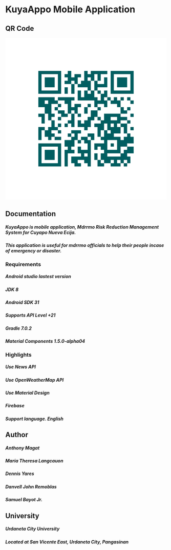 # KuyaAppo Mobile Application

## QR Code
![](KuyaAppo_QR_Code.png)

## Documentation
##### KuyaAppo is mobile application, Mdrrmo Risk Reduction Management System for Cuyapo Nueva Ecija.
##### This application is useful for mdrrmo officials to help their people incase of emergency or disaster.

### Requirements

##### Android studio lastest version
##### JDK 8
##### Android SDK 31
##### Supports API Level +21
##### Gradle 7.0.2
##### Material Components 1.5.0-alpha04

### Highlights

##### Use News API
##### Use OpenWeatherMap API
##### Use Material Design
##### Firebase
##### Support language. English


## Author
##### Anthony Magat
##### Maria Theresa Langcauon 
##### Dennis Yares
##### Danvell John Remoblas
##### Samuel Bayot Jr.

## University
##### Urdaneta City University
##### Located at San Vicente East, Urdaneta City, Pangasinan
